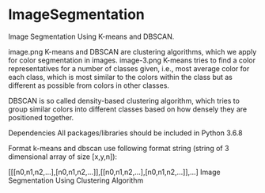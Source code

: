 # ImageSegmentation
Image Segmentation Using K-means and DBSCAN.

image.png K-means and DBSCAN are clustering algorithms, which we apply for color segmentation in images. image-3.png K-means tries to find a color representatives for a number of classes given, i.e., most average color for each class, which is most similar to the colors within the class but as different as possible from colors in other classes.

DBSCAN is so called density-based clustering algorithm, which tries to group similar colors into different classes based on how densely they are positioned together.

Dependencies All packages/libraries should be included in Python 3.6.8

Format k-means and dbscan use following format string (string of 3 dimensional array of size [x,y,n]):

[[[n0,n1,n2,...],[n0,n1,n2,...]],[[n0,n1,n2,...],[n0,n1,n2,...]],...]
Image Segmentation Using Clustering Algorithm
